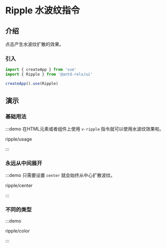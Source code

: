# Ripple 水波纹指令

## 介绍
点击产生水波纹扩散的效果。

### 引入

```js
import { createApp } from 'vue'
import { Ripple } from '@antd-relx/ui'

createApp().use(Ripple)
```


<style lang="scss">
@use '../../examples/ripple/common-layout.scss';
</style>

## 演示

### 基础用法

:::demo 在HTML元素或者组件上使用 `v-ripple` 指令就可以使用水波纹效果啦。

ripple/usage

:::

### 永远从中间展开

:::demo 只需要设置 `center` 就会始终从中心扩散波纹。

ripple/center

:::

### 不同的类型

:::demo 

ripple/color

:::
